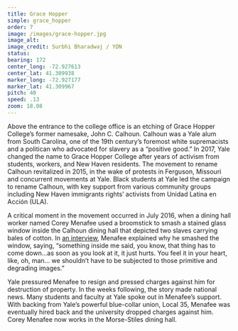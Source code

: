 ```yaml
---
title: Grace Hopper
simple: grace_hopper
order: 7
image: /images/grace-hopper.jpg
image_alt:
image_credit: Surbhi Bharadwaj / YDN
status:
bearing: 172
center_long: -72.927613
center_lat: 41.309938
marker_long: -72.927177
marker_lat: 41.309967
pitch: 40
speed: .13
zoom: 18.08
---
```


Above the entrance to the college office is an etching of Grace Hopper College’s former namesake, John C. Calhoun. Calhoun was a Yale alum from South Carolina, one of the 19th century’s foremost white supremacists and a politican who advocated for slavery as a “positive good.” In 2017, Yale changed the name to Grace Hopper College after years of activism from students, workers, and New Haven residents. The movement to rename Calhoun revitalized in 2015, in the wake of protests in Ferguson, Missouri and concurrent movements at Yale. Black students at Yale led the campaign to rename Calhoun, with key support from various community groups including New Haven immigrants rights’ activists from Unidad Latina en Acción (ULA). 

A critical moment in the movement occurred in July 2016, when a dining hall worker named Corey Menafee used a broomstick to smash a stained glass window inside the Calhoun dining hall that depicted two slaves carrying bales of cotton. In [an interview](https://www.democracynow.org/2016/7/15/exclusive_meet_yale_dishwasher_corey_menafee), Menafee explained why he smashed the window, saying, “something inside me said, you know, that thing has to come down...as soon as you look at it, it just hurts. You feel it in your heart, like, oh, man… we shouldn’t have to be subjected to those primitive and degrading images.”

Yale pressured Menafee to resign and pressed charges against him for destruction of property. In the weeks following, the story made national news. Many students and faculty at Yale spoke out in Menafee’s support. With backing from Yale’s powerful blue-collar union, Local 35, Menafee was eventually hired back and the university dropped charges against him. Corey Menafee now works in the Morse-Stiles dining hall. 
